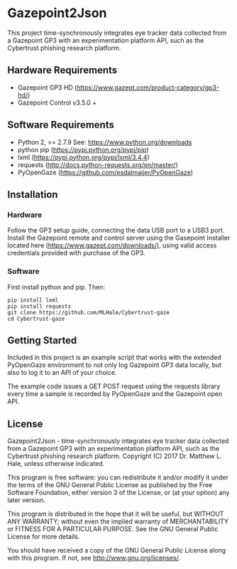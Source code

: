 # Gazepoint2Json
This project time-synchronously integrates eye tracker data collected from a Gazepoint GP3 with an experimentation platform API, such as the Cybertrust phishing research platform.

## Hardware Requirements
* Gazepoint GP3 HD (https://www.gazept.com/product-category/gp3-hd/)
* Gazepoint Control v3.5.0 +

## Software Requirements
* Python 2, >= 2.7.9 See: https://www.python.org/downloads
* python pip (https://pypi.python.org/pypi/pip)
* lxml (https://pypi.python.org/pypi/lxml/3.4.4)
* requests (http://docs.python-requests.org/en/master/)
* PyOpenGaze (https://github.com/esdalmaijer/PyOpenGaze)

## Installation
### Hardware
Follow the GP3 setup guide, connecting the data USB port to a USB3 port.
Install the Gazepoint remote and control server using the Gasepoint Installer located here (https://www.gazept.com/downloads/), using valid access credentials provided with purchase of the GP3.

### Software
First install python and pip. Then:

```
pip install lxml
pip install requests
git clone https://github.com/MLHale/Cybertrust-gaze
cd Cybertrust-gaze
```

## Getting Started
Included in this project is an example script that works with the extended PyOpenGaze environment to not only log Gazepoint GP3 data locally, but also to log it to an API of your choice.

The example code issues a GET POST request using the requests library every time a sample is recorded by PyOpenGaze and the Gazepoint open API.

## License
Gazepoint2Json - time-synchronously integrates eye tracker data collected from a Gazepoint GP3 with an experimentation platform API, such as the Cybertrust phishing research platform.
Copyright (C) 2017 Dr. Matthew L. Hale, unless otherwise indicated.

This program is free software: you can redistribute it and/or modify
it under the terms of the GNU General Public License as published by
the Free Software Foundation, either version 3 of the License, or
(at your option) any later version.

This program is distributed in the hope that it will be useful,
but WITHOUT ANY WARRANTY; without even the implied warranty of
MERCHANTABILITY or FITNESS FOR A PARTICULAR PURPOSE.  See the
GNU General Public License for more details.

You should have received a copy of the GNU General Public License
along with this program.  If not, see <http://www.gnu.org/licenses/>.

